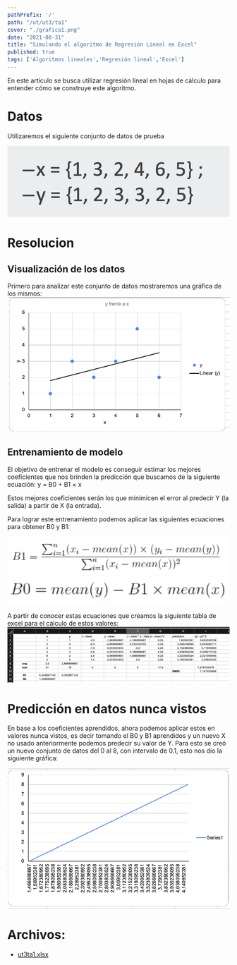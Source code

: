 ```yaml
---
pathPrefix: '/'
path: "/ut/ut3/ta1"
cover: "./grafica1.png"
date: "2021-08-31"
title: "Simulando el algoritmo de Regresión Lineal en Excel"
published: true
tags: ['Algoritmos lineales','Regresión lineal','Excel']
---
```


En este artículo se busca utilizar regresión lineal en hojas de cálculo para entender cómo se construye este algoritmo.

# Datos

Utilizaremos el siguiente conjunto de datos de prueba

![data](https://github.com/JuanFKurucz/ia-portfolio/blob/main/content/posts/ut/ut3/ta/ta1/data.png?raw=true)

# Resolucion

## Visualización de los datos
Primero para analizar este conjunto de datos mostraremos una gráfica de los mismos:
![grafico](https://github.com/JuanFKurucz/ia-portfolio/blob/main/content/posts/ut/ut3/ta/ta1/grafica1.png?raw=true)

## Entrenamiento de modelo

El objetivo de entrenar el modelo es conseguir estimar los mejores coeficientes que nos brinden la predicción que buscamos de la siguiente ecuación:
y = B0 + B1 × x

Estos mejores coeficientes serán los que minimicen el error al predecir Y (la salida) a partir de X (la entrada).

Para lograr este entrenamiento podemos aplicar las siguientes ecuaciones para obtener B0 y B1:

![b1](https://github.com/JuanFKurucz/ia-portfolio/blob/main/content/posts/ut/ut3/ta/ta1/b1.png?raw=true)
![b0](https://github.com/JuanFKurucz/ia-portfolio/blob/main/content/posts/ut/ut3/ta/ta1/b0.png?raw=true)

A partir de conocer estas ecuaciones que creamos la siguiente tabla de excel para el cálculo de estos valores:
![modelo](https://github.com/JuanFKurucz/ia-portfolio/blob/main/content/posts/ut/ut3/ta/ta1/table.png?raw=true)


# Predicción en datos nunca vistos

En base a los coeficientes aprendidos, ahora podemos aplicar estos en valores nunca vistos, es decir tomando el B0 y B1 aprendidos y un nuevo X no usado anteriormente podemos predecir su valor de Y. Para esto se creó un nuevo conjunto de datos del 0 al 8, con intervalo de 0.1, esto nos dio la siguiente gráfica:

![grafica2](https://github.com/JuanFKurucz/ia-portfolio/blob/main/content/posts/ut/ut3/ta/ta1/grafica2.png?raw=true)


# Archivos:

- [ut3ta1.xlsx](https://github.com/JuanFKurucz/ia-portfolio/blob/main/content/posts/ut/ut3/ta/ta1/ut3ta1.xlsx)